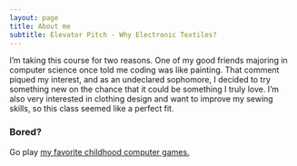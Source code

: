 ```yaml
---
layout: page
title: About me
subtitle: Elevator Pitch - Why Electronic Textiles?
---
```


I’m taking this course for two reasons. One of my good friends majoring in computer science once told me coding was like painting. That comment piqued my interest, and as an undeclared sophomore, I decided to try something new on the chance that it could be something I truly love. I’m also very interested in clothing design and want to improve my sewing skills, so this class seemed like a perfect fit.

### Bored?

Go play [my favorite childhood computer games.](http://www.nitrome.com/)
